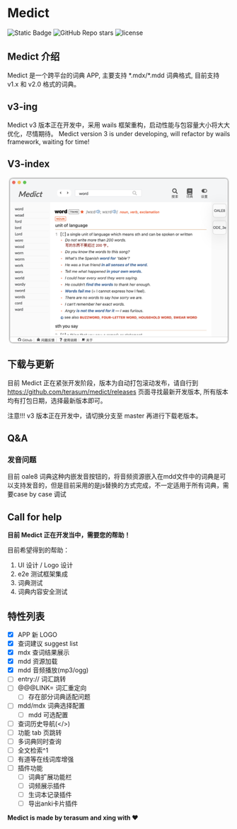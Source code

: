 # Medict
![Static Badge](https://img.shields.io/badge/version-v3.0.1-blue?style=flat)
![GitHub Repo stars](https://img.shields.io/github/stars/terasum/medict)
![license](https://img.shields.io/github/license/terasum/medict.svg)

## Medict 介绍

Medict 是一个跨平台的词典 APP, 主要支持 \*.mdx/\*.mdd 词典格式, 目前支持 v1.x 和 v2.0 格式的词典。

## v3-ing
Medict v3 版本正在开发中，采用 wails 框架重构，启动性能与包容量大小将大大优化，尽情期待。
Medict version 3 is under developing, will refactor by wails framework, waiting for time!

## V3-index
<div style="width: 100%;">
  <img  width=500 style="display:block; margin: 0 auto;"  src="docs/_assets/v3-medict-app-index.png" alt="v3词典界面" style="zoom: 23%;" />
</div>


## 下载与更新

目前 Medict 正在紧张开发阶段，版本为自动打包滚动发布，请自行到 https://github.com/terasum/medict/releases 页面寻找最新开发版本, 所有版本均有打包日期，选择最新版本即可。

注意!!!
v3 版本正在开发中，请切换分支至 master 再进行下载老版本。


## Q&A

### 发音问题

目前 oale8 词典这种内嵌发音按钮的，将音频资源嵌入在mdd文件中的词典是可以支持发音的，但是目前采用的是js替换的方式完成，不一定适用于所有词典，需要case by case 调试


## Call for help
**目前 Medict 正在开发当中，需要您的帮助！**

目前希望得到的帮助：
1. UI 设计 / Logo 设计
2. e2e 测试框架集成
3. 词典测试
4. 词典内容安全测试

## 特性列表
- [x] APP 新 LOGO
- [x] 查词建议 suggest list
- [x] mdx 查词结果展示
- [x] mdd 资源加载
- [x] mdd 音频播放(mp3/ogg)
- [ ] entry:// 词汇跳转
- [ ] @@@LINK= 词汇重定向
  - [ ] 存在部分词典适配问题
- [ ] mdd/mdx 词典选择配置
  - [ ] mdd 可选配置
- [ ] 查词历史导航(</>)
- [ ] 功能 tab 页跳转
- [ ] 多词典同时查询
- [ ] 全文检索^1
- [ ] 有道等在线词库增强
- [ ] 插件功能
  - [ ] 词典扩展功能栏
  - [ ] 词频展示插件
  - [ ] 生词本记录插件
  - [ ] 导出anki卡片插件

**Medict is made by terasum and xing with ❤️**
